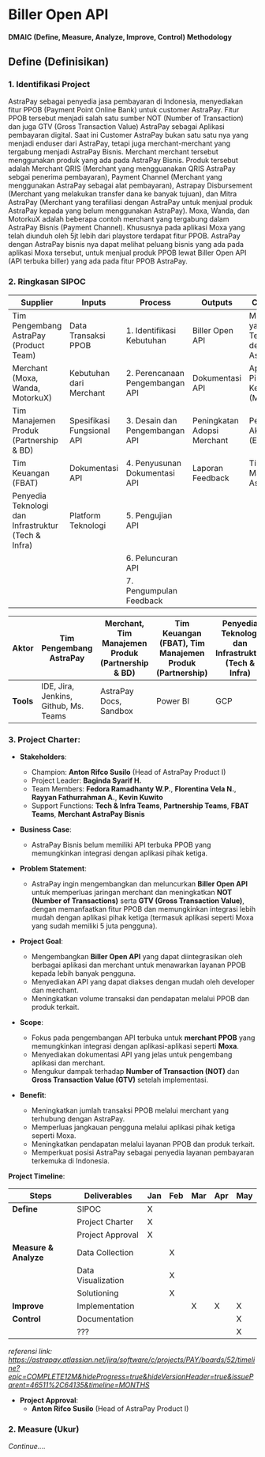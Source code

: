 # Biller Open API
#### DMAIC (Define, Measure, Analyze, Improve, Control) Methodology

## **Define (Definisikan)**

### 1. **Identifikasi Project**
AstraPay sebagai penyedia jasa pembayaran di Indonesia, menyediakan fitur PPOB (Payment Point Online Bank) untuk customer AstraPay.
Fitur PPOB tersebut menjadi salah satu sumber NOT (Number of Transaction) dan juga GTV (Gross Transaction Value) AstraPay sebagai Aplikasi pembayaran digital.
Saat ini Customer AstraPay bukan satu satu nya yang menjadi enduser dari AstraPay,
tetapi juga merchant-merchant yang tergabung menjadi AstraPay Bisnis.
Merchant merchant tersebut menggunakan produk yang ada pada AstraPay Bisnis.
Produk tersebut adalah Merchant QRIS (Merchant yang mengguanakan QRIS AstraPay sebgai penerima pembayaran), Payment Channel (Merchant yang menggunakan AstraPay sebagai alat pembayaran), Astrapay Disbursement (Merchant yang melakukan transfer dana ke banyak tujuan), dan Mitra AstraPay (Merchant yang terafiliasi dengan AstraPay untuk menjual produk AstraPay kepada yang belum menggunakan AstraPay).
Moxa, Wanda, dan MotorkuX adalah beberapa contoh merchant yang tergabung dalam AstraPay Bisnis (Payment Channel). Khususnya pada aplikasi Moxa yang telah diunduh oleh 5jt lebih dari playstore terdapat fitur PPOB. AstraPay dengan AstraPay bisnis nya dapat melihat peluang bisnis yang ada pada aplikasi Moxa tersebut, untuk menjual produk PPOB lewat Biller Open API (API terbuka biller) yang ada pada fitur PPOB AstraPay.


### 2. **Ringkasan SIPOC**

| **Supplier**                                        | **Inputs**                 | **Process**                     | **Outputs**                 | **Customer**                            |
|-----------------------------------------------------|----------------------------|---------------------------------|-----------------------------|-----------------------------------------|
| Tim Pengembang AstraPay (Product Team)              | Data Transaksi PPOB        | 1. Identifikasi Kebutuhan       | Biller Open API             | Merchant yang Terhubung dengan AstraPay |
| Merchant (Moxa, Wanda, MotorkuX)                    | Kebutuhan dari Merchant    | 2. Perencanaan Pengembangan API | Dokumentasi API             | Aplikasi Pihak Ketiga (Moxa)            |
| Tim Manajemen Produk (Partnership & BD)             | Spesifikasi Fungsional API | 3. Desain dan Pengembangan API  | Peningkatan Adopsi Merchant | Pengguna Akhir (End-User)               |
| Tim Keuangan (FBAT)                                 | Dokumentasi API            | 4. Penyusunan Dokumentasi API   | Laporan Feedback            | Tim Manajemen AstraPay                  |
| Penyedia Teknologi dan Infrastruktur (Tech & Infra) | Platform Teknologi         | 5. Pengujian API                |                             |                                         |
|                                                     |                            | 6. Peluncuran API               |                             |                                         |
|                                                     |                            | 7. Pengumpulan Feedback         |                             |                                         |


| **Aktor** | Tim Pengembang AstraPay               | Merchant, Tim Manajemen Produk (Partnership & BD) | Tim Keuangan (FBAT), Tim Manajemen Produk (Partnership) | Penyedia Teknologi dan Infrastruktur (Tech & Infra) |
|-----------|---------------------------------------|---------------------------------------------------|---------------------------------------------------------|-----------------------------------------------------|
| **Tools** | IDE, Jira, Jenkins, Github, Ms. Teams | AstraPay Docs, Sandbox                            | Power BI                                                | GCP                                                 |



### 3. **Project Charter**:

- **Stakeholders**:
  - Champion: **Anton Rifco Susilo** (Head of AstraPay Product I)
  - Project Leader: **Baginda Syarif H.**
  - Team Members: **Fedora Ramadhanty W.P.**, **Florentina Vela N.**, **Rayyan Fathurrahman A.**, **Kevin Kuwito**
  - Support Functions: **Tech & Infra Teams**, **Partnership Teams**, **FBAT Teams**, **Merchant AstraPay Bisnis**
  
- **Business Case**:
  - AstraPay Bisnis belum memiliki API terbuka PPOB yang memungkinkan integrasi dengan aplikasi pihak ketiga.
  
- **Problem Statement**:
  - AstraPay ingin mengembangkan dan meluncurkan **Biller Open API** untuk memperluas jaringan merchant dan meningkatkan **NOT (Number of Transactions)** serta **GTV (Gross Transaction Value)**, dengan memanfaatkan fitur PPOB dan memungkinkan integrasi lebih mudah dengan aplikasi pihak ketiga (termasuk aplikasi seperti Moxa yang sudah memiliki 5 juta pengguna).

- **Project Goal**:
    - Mengembangkan **Biller Open API** yang dapat diintegrasikan oleh berbagai aplikasi dan merchant untuk menawarkan layanan PPOB kepada lebih banyak pengguna.
    - Menyediakan API yang dapat diakses dengan mudah oleh developer dan merchant.
    - Meningkatkan volume transaksi dan pendapatan melalui PPOB dan produk terkait.

- **Scope**:
    - Fokus pada pengembangan API terbuka untuk **merchant PPOB** yang memungkinkan integrasi dengan aplikasi-aplikasi seperti **Moxa**.
    - Menyediakan dokumentasi API yang jelas untuk pengembang aplikasi dan merchant.
    - Mengukur dampak terhadap **Number of Transaction (NOT)** dan **Gross Transaction Value (GTV)** setelah implementasi.

- **Benefit**:
  - Meningkatkan jumlah transaksi PPOB melalui merchant yang terhubung dengan AstraPay.
  - Memperluas jangkauan pengguna melalui aplikasi pihak ketiga seperti Moxa.
  - Meningkatkan pendapatan melalui layanan PPOB dan produk terkait.
  - Memperkuat posisi AstraPay sebagai penyedia layanan pembayaran terkemuka di Indonesia.

 **Project Timeline**:
  
  | **Steps**             | Deliverables       | Jan | Feb | Mar | Apr | May |
  |-----------------------|--------------------|-----|-----|-----|-----|-----|
  | **Define**            | SIPOC              | X   |     |     |     |     |
  |                       | Project Charter    | X   |     |     |     |     |
  |                       | Project Approval   | X   |     |     |     |     |
  | **Measure & Analyze** | Data Collection    |     | X   |     |     |     |
  |                       | Data Visualization |     | X   |     |     |     |
  |                       | Solutioning        |     | X   |     |     |     |
  | **Improve**           | Implementation     |     |     | X   | X   | X   |
  | **Control**           | Documentation      |     |     |     |     | X   |
  |                       | ???                |     |     |     |     | X   |

  *referensi link: https://astrapay.atlassian.net/jira/software/c/projects/PAY/boards/52/timeline?epic=COMPLETE12M&hideProgress=true&hideVersionHeader=true&issueParent=46511%2C64135&timeline=MONTHS*

- **Project Approval**:
  - **Anton Rifco Susilo** (Head of AstraPay Product I)


### **2. Measure (Ukur)**
*Continue....*
